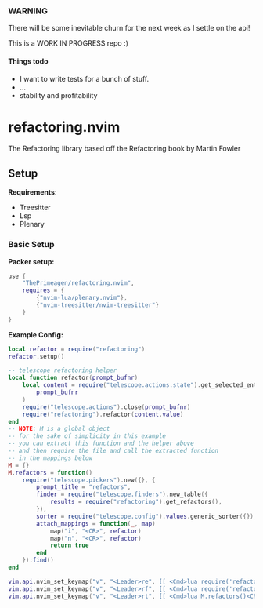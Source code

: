 ### WARNING
There will be some inevitable churn for the next week as I settle on the api!

This is a WORK IN PROGRESS repo :)

#### Things todo
* I want to write tests for a bunch of stuff.
* ...
* stability and profitability

# refactoring.nvim
The Refactoring library based off the Refactoring book by Martin Fowler

## Setup

**Requirements**:
- Treesitter
- Lsp
- Plenary

### Basic Setup
**Packer setup:**
```lua
use {
    "ThePrimeagen/refactoring.nvim",
    requires = {
        {"nvim-lua/plenary.nvim"},
        {"nvim-treesitter/nvim-treesitter"}
    }
}
```
**Example Config:**
```lua
local refactor = require("refactoring")
refactor.setup()

-- telescope refactoring helper
local function refactor(prompt_bufnr)
    local content = require("telescope.actions.state").get_selected_entry(
        prompt_bufnr
    )
    require("telescope.actions").close(prompt_bufnr)
    require("refactoring").refactor(content.value)
end
-- NOTE: M is a global object
-- for the sake of simplicity in this example
-- you can extract this function and the helper above
-- and then require the file and call the extracted function
-- in the mappings below
M = {}
M.refactors = function()
    require("telescope.pickers").new({}, {
        prompt_title = "refactors",
        finder = require("telescope.finders").new_table({
            results = require("refactoring").get_refactors(),
        }),
        sorter = require("telescope.config").values.generic_sorter({}),
        attach_mappings = function(_, map)
            map("i", "<CR>", refactor)
            map("n", "<CR>", refactor)
            return true
        end
    }):find()
end

vim.api.nvim_set_keymap("v", "<Leader>re", [[ <Cmd>lua require('refactoring').refactor('Extract Function')<CR>]], {noremap = true, silent = true, expr = false})
vim.api.nvim_set_keymap("v", "<Leader>rf", [[ <Cmd>lua require('refactoring').refactor('Extract Function To File')<CR>]], {noremap = true, silent = true, expr = false})
vim.api.nvim_set_keymap("v", "<Leader>rt", [[ <Cmd>lua M.refactors()<CR>]], {noremap = true, silent = true, expr = false})
```
